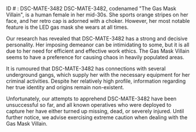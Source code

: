 ID # : DSC-MATE-3482
DSC-MATE-3482, codenamed "The Gas Mask Villain", is a human female in her mid-30s. She sports orange stripes on her face, and her retro cap is adorned with a choker. However, her most notable feature is the LED gas mask she wears at all times. 

Our research has revealed that DSC-MATE-3482 has a strong and decisive personality. Her imposing demeanor can be intimidating to some, but it is all due to her need for efficient and effective work ethics. The Gas Mask Villain seems to have a preference for causing chaos in heavily populated areas. 

It is rumoured that DSC-MATE-3482 has connections with several underground gangs, which supply her with the necessary equipment for her criminal activities. Despite her relatively high profile, information regarding her true identity and origins remain non-existent. 

Unfortunately, our attempts to apprehend DSC-MATE-3482 have been unsuccessful so far, and all known operatives who were deployed to capture her have either turned up missing, dead, or severely injured. Until further notice, we advise exercising extreme caution when dealing with the Gas Mask Villain.